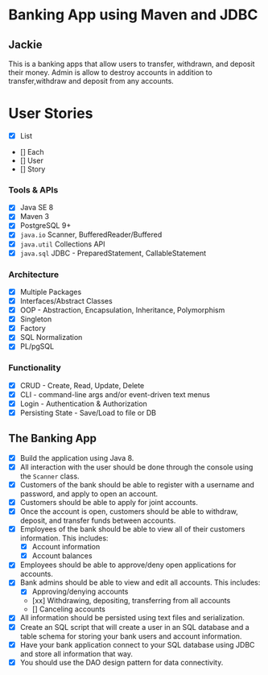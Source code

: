 # Banking App using Maven and JDBC
## Jackie
This is a banking apps that allow users to transfer, withdrawn, and deposit their money. Admin is allow to destroy accounts in addition to transfer,withdraw and deposit from any accounts.

# User Stories
- [x] List
- [] Each
- [] User
- [] Story

### Tools & APIs
- [x] Java SE 8
- [x] Maven 3
- [x] PostgreSQL 9+
- [x] `java.io` Scanner, BufferedReader/Buffered
- [x] `java.util` Collections API
- [x] `java.sql` JDBC - PreparedStatement, CallableStatement

### Architecture
- [x] Multiple Packages
- [x] Interfaces/Abstract Classes
- [x] OOP - Abstraction, Encapsulation, Inheritance, Polymorphism
- [x] Singleton
- [x] Factory
- [x] SQL Normalization
- [x] PL/pgSQL

### Functionality
- [x] CRUD - Create, Read, Update, Delete
- [x] CLI - command-line args and/or event-driven text menus
- [x] Login - Authentication & Authorization
- [x] Persisting State - Save/Load to file or DB

## The Banking App
- [x] Build the application using Java 8.
- [x] All interaction with the user should be done through the console using the `Scanner` class.
- [x] Customers of the bank should be able to register with a username and password, and apply to open an account.
- [x] Customers should be able to apply for joint accounts.
- [x] Once the account is open, customers should be able to withdraw, deposit, and transfer funds between accounts.
- [x] Employees of the bank should be able to view all of their customers information. This includes:
    - [x] Account information
    - [x] Account balances
- [x] Employees should be able to approve/deny open applications for accounts.
- [x] Bank admins should be able to view and edit all accounts. This includes:
    - [x] Approving/denying accounts
    - [xx] Withdrawing, depositing, transferring from all accounts
    - [] Canceling accounts
- [x] All information should be persisted using text files and serialization.
- [x] Create an SQL script that will create a user in an SQL database and a table schema for storing your bank users and account information.
- [x] Have your bank application connect to your SQL database using JDBC and store all information that way.
- [x] You should use the DAO design pattern for data connectivity.
